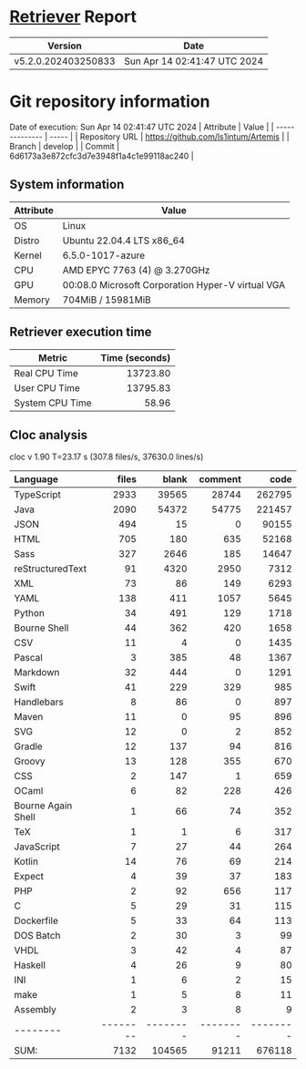 # [Retriever](https://github.com/PalladioSimulator/Palladio-ReverseEngineering-Retriever) Report
| Version | Date |
| ------- | ---- |
| v5.2.0.202403250833 | Sun Apr 14 02:41:47 UTC 2024 |

# Git repository information
Date of execution: Sun Apr 14 02:41:47 UTC 2024
|    Attribute   | Value |
| -------------- | ----- |
| Repository URL | https://github.com/ls1intum/Artemis |
| Branch         | develop |
| Commit         | 6d6173a3e872cfc3d7e3948f1a4c1e99118ac240 |


## System information
| Attribute | Value |
| --------- | ----- |
| OS | Linux  |
| Distro | Ubuntu 22.04.4 LTS x86_64  |
| Kernel | 6.5.0-1017-azure  |
| CPU | AMD EPYC 7763 (4) @ 3.270GHz  |
| GPU | 00:08.0 Microsoft Corporation Hyper-V virtual VGA  |
| Memory | 704MiB / 15981MiB  |

## Retriever execution time
| Metric | Time (seconds) |
| --- | ---: |
| Real CPU Time | 13723.80 |
| User CPU Time | 13795.83 |
| System CPU Time | 58.96 |
<!--
Explainations:
- __Real CPU Time__: actual time the command has run (can be less than total time spent in user and system mode for multi-threaded processes)
- __User CPU Time__: time the command has spent running in user mode
- __System CPU Time__: time the command has spent running in system or kernel mode
-->

## Cloc analysis
cloc v 1.90  T=23.17 s (307.8 files/s, 37630.0 lines/s)

Language|files|blank|comment|code
:-------|-------:|-------:|-------:|-------:
TypeScript|2933|39565|28744|262795
Java|2090|54372|54775|221457
JSON|494|15|0|90155
HTML|705|180|635|52168
Sass|327|2646|185|14647
reStructuredText|91|4320|2950|7312
XML|73|86|149|6293
YAML|138|411|1057|5645
Python|34|491|129|1718
Bourne Shell|44|362|420|1658
CSV|11|4|0|1435
Pascal|3|385|48|1367
Markdown|32|444|0|1291
Swift|41|229|329|985
Handlebars|8|86|0|897
Maven|11|0|95|896
SVG|12|0|2|852
Gradle|12|137|94|816
Groovy|13|128|355|670
CSS|2|147|1|659
OCaml|6|82|228|426
Bourne Again Shell|1|66|74|352
TeX|1|1|6|317
JavaScript|7|27|44|264
Kotlin|14|76|69|214
Expect|4|39|37|183
PHP|2|92|656|117
C|5|29|31|115
Dockerfile|5|33|64|113
DOS Batch|2|30|3|99
VHDL|3|42|4|87
Haskell|4|26|9|80
INI|1|6|2|15
make|1|5|8|11
Assembly|2|3|8|9
--------|--------|--------|--------|--------
SUM:|7132|104565|91211|676118
